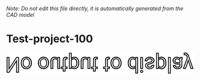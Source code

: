 ###### Note: Do not edit this file directly, it is automatically generated from the CAD model

# Test-project-100

![](/project.svg)



 

